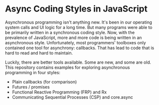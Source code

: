 # Async Coding Styles in JavaScript

Asynchronous programming isn't anything new.  It's been in our
operating system calls and UI logic for a long time.  But many
programs were able to be primarily written in a synchronous coding
style.  Now, with the prevalence of JavaScript, more and more code is
being written in an asynchronous style.  Unfortunately, most
programmers' toolboxes only contained one tool for asynchrony:
callbacks.  That has lead to code that is hard to read and hard to
maintain.

Luckily, there are better tools available.  Some are new, and some are
old.  This repository contains examples for exploring asynchronous
programming in four styles:

* Plain callbacks (for comparison)
* Futures / promises
* Functional Reactive Programming (FRP) and Rx
* Communicating Sequential Processes (CSP) and core.async
